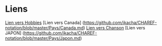 # Liens 

[Lien vers Hobbies](https://github.com/ikacha/CHAREF-notation/blob/master/Hobbies.md)
[Lien vers Canada] (https://github.com/ikacha/CHAREF-notation/blob/master/Pays/Canada.md)
[Lien vers Chanson](https://github.com/ikacha/CHAREF-notation/blob/master/Chanson.md)
[Lien vers JAPON] (https://github.com/ikacha/CHAREF-notation/blob/master/Pays/Japon.md)
